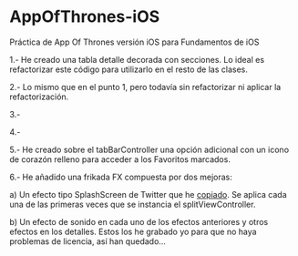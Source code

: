 # AppOfThrones-iOS
Práctica de App Of Thrones versión iOS para Fundamentos de iOS

1.- He creado una tabla detalle decorada con secciones. Lo ideal es refactorizar este código para utilizarlo en el resto de las clases.

2.- Lo mismo que en el punto 1, pero todavía sin refactorizar ni aplicar la refactorización.

3.-

4.-

5.- He creado sobre el tabBarController una opción adicional con un icono de corazón relleno para acceder a los Favoritos marcados.


6.- He añadido una frikada FX compuesta por dos mejoras: 

a) Un efecto tipo SplashScreen de Twitter que he [copiado](https://github.com/AtulPrakash007/Twitter-Splash-Animation/tree/master/Twitter%20Splash/Twitter%20Splash/View).
Se aplica cada una de las primeras veces que se instancia el splitViewController.

b) Un efecto de sonido en cada uno de los efectos anteriores y otros efectos en los detalles.
Estos los he grabado yo para que no haya problemas de licencia, así han quedado...
